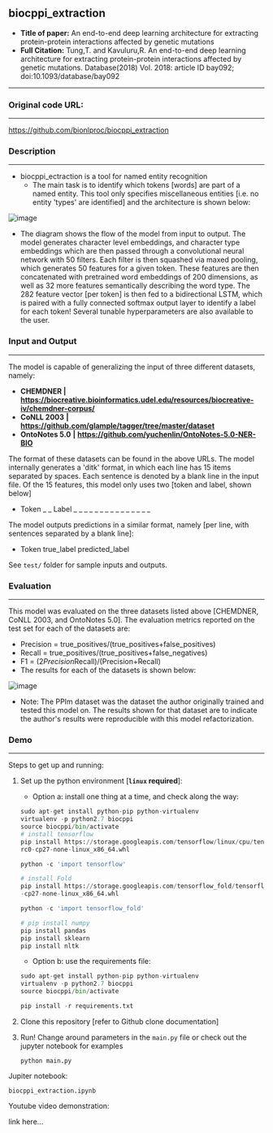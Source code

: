 ## biocppi_extraction

- **Title of paper:** An end-to-end deep learning architecture for extracting protein-protein interactions affected by genetic mutations
- **Full Citation:** Tung,T. and Kavuluru,R. An end-to-end deep learning architecture for extracting protein-protein interactions affected by genetic mutations. Database(2018) Vol. 2018: article ID bay092; doi:10.1093/database/bay092

___



### Original code URL:

___

https://github.com/bionlproc/biocppi_extraction



### Description

___

- biocppi_ectraction is a tool for named entity recognition
  - The main task is to identify which tokens [words] are part of a named entity. This tool only specifies miscellaneous entities [i.e. no entity 'types' are identified] and the architecture is shown below:

![image](https://drive.google.com/uc?export=view&id=1brDIM4Gs85tJ8Aw6LsjW7MTzyRTu3y3W)

- The diagram shows the flow of the model from input to output. The model generates character level embeddings, and character type embeddings which are then passed through a convolutional neural network with 50 filters. Each filter is then squashed via maxed pooling, which generates 50 features for a given token. These features are then concatenated with pretrained word embeddings of 200 dimensions, as well as 32 more features semantically describing the word type. The 282 feature vector [per token] is then fed to a bidirectional LSTM, which is paired with a fully connected softmax output layer to identify a label for each token! Several tunable hyperparameters are also available to the user.



### Input and Output

___

The model is capable of generalizing the input of three different datasets, namely:

- **CHEMDNER |** **https://biocreative.bioinformatics.udel.edu/resources/biocreative-iv/chemdner-corpus/**
- **CoNLL 2003** **|** **https://github.com/glample/tagger/tree/master/dataset**
- **OntoNotes 5.0** **|** **https://github.com/yuchenlin/OntoNotes-5.0-NER-BIO**

The format of these datasets can be found in the above URLs. The model internally generates a 'ditk' format, in which each line has 15 items separated by spaces. Each sentence is denoted by a blank line in the input file. Of the 15 features, this model only uses two [token and label, shown below]

- Token _ _ Label _ _ _ _ _ _ _ _ _ _ _ _ _ _ _

The model outputs predictions in a similar format, namely [per line, with sentences separated by a blank line]:

- Token true_label predicted_label

See `test/` folder for sample inputs and outputs.



### Evaluation

___

This model was evaluated on the three datasets listed above [CHEMDNER, CoNLL 2003, and OntoNotes 5.0]. The evaluation metrics reported on the test set for each of the datasets are:

- Precision = true_positives/(true_positives+false_positives)
- Recall = true_positives/(true_positives+false_negatives)
- F1 = (2*Precision*Recall)/(Precision+Recall)
- The results for each of the datasets is shown below:

![image](https://drive.google.com/uc?export=view&id=1Rj00I8YkL5mhicCXbsAzps57aj-dbOy8)

- Note: The PPIm dataset was the dataset the author originally trained and tested this model on. The results shown for that dataset are to indicate the author's results were reproducible with this model refactorization.



### Demo

___

Steps to get up and running:

1. Set up the python environment [**`linux` required**]:

   - Option a: install one thing at a time, and check along the way:

   ```python
   sudo apt-get install python-pip python-virtualenv
   virtualenv -p python2.7 biocppi
   source biocppi/bin/activate
   # install tensorflow
   pip install https://storage.googleapis.com/tensorflow/linux/cpu/tensorflow-1.0.0
   rc0-cp27-none-linux_x86_64.whl
   
   python -c 'import tensorflow'
   
   # install Fold
   pip install https://storage.googleapis.com/tensorflow_fold/tensorflow_fold-0.0.1
   -cp27-none-linux_x86_64.whl
   
   python -c 'import tensorflow_fold'
   
   # pip install numpy
   pip install pandas
   pip install sklearn
   pip install nltk
   
   ```

   - Option b: use the requirements file:

   ```python
   sudo apt-get install python-pip python-virtualenv
   virtualenv -p python2.7 biocppi
   source biocppi/bin/activate
   
   pip install -r requirements.txt
   ```

2. Clone this repository [refer to Github clone documentation]

3. Run! Change around parameters in the `main.py` file or check out the jupyter notebook for examples

   ```
   python main.py
   ```



Jupiter notebook:

`biocppi_extraction.ipynb`



Youtube video demonstration:

link here...